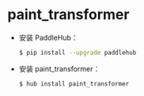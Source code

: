# paint_transformer
* 安装 PaddleHub：

    ```bash
    $ pip install --upgrade paddlehub
    ```

* 安装 paint_transformer：

    ```bash
    $ hub install paint_transformer
    ```
